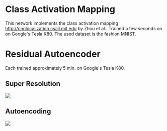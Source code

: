 # Class Activation Mapping
This network implements the class activation mapping http://cnnlocalization.csail.mit.edu by Zhou et al..
Trained a few seconds on on Google's Tesla K80. The used dataset is the fashion MNIST.

# Residual Autoencoder
Each trained approximately 5 min. on Google's Tesla K80.

## Super Resolution
![](https://i.imgur.com/Pj7vHYs.png)

## Autoencoding
![](https://i.imgur.com/1p0P1CO.png)
